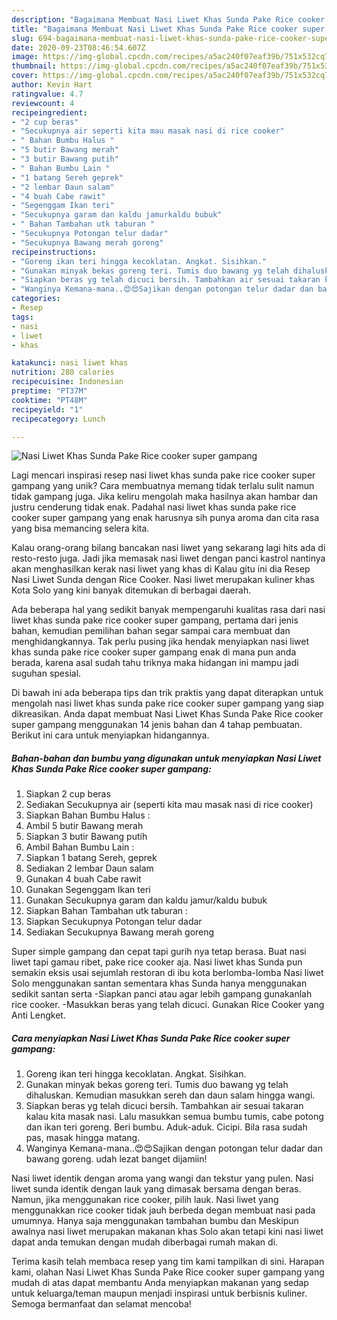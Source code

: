 ```yaml
---
description: "Bagaimana Membuat Nasi Liwet Khas Sunda Pake Rice cooker super gampang, Lezat Sekali"
title: "Bagaimana Membuat Nasi Liwet Khas Sunda Pake Rice cooker super gampang, Lezat Sekali"
slug: 694-bagaimana-membuat-nasi-liwet-khas-sunda-pake-rice-cooker-super-gampang-lezat-sekali
date: 2020-09-23T08:46:54.607Z
image: https://img-global.cpcdn.com/recipes/a5ac240f07eaf39b/751x532cq70/nasi-liwet-khas-sunda-pake-rice-cooker-super-gampang-foto-resep-utama.jpg
thumbnail: https://img-global.cpcdn.com/recipes/a5ac240f07eaf39b/751x532cq70/nasi-liwet-khas-sunda-pake-rice-cooker-super-gampang-foto-resep-utama.jpg
cover: https://img-global.cpcdn.com/recipes/a5ac240f07eaf39b/751x532cq70/nasi-liwet-khas-sunda-pake-rice-cooker-super-gampang-foto-resep-utama.jpg
author: Kevin Hart
ratingvalue: 4.7
reviewcount: 4
recipeingredient:
- "2 cup beras"
- "Secukupnya air seperti kita mau masak nasi di rice cooker"
- " Bahan Bumbu Halus "
- "5 butir Bawang merah"
- "3 butir Bawang putih"
- " Bahan Bumbu Lain "
- "1 batang Sereh geprek"
- "2 lembar Daun salam"
- "4 buah Cabe rawit"
- "Segenggam Ikan teri"
- "Secukupnya garam dan kaldu jamurkaldu bubuk"
- " Bahan Tambahan utk taburan "
- "Secukupnya Potongan telur dadar"
- "Secukupnya Bawang merah goreng"
recipeinstructions:
- "Goreng ikan teri hingga kecoklatan. Angkat. Sisihkan."
- "Gunakan minyak bekas goreng teri. Tumis duo bawang yg telah dihaluskan. Kemudian masukkan sereh dan daun salam hingga wangi."
- "Siapkan beras yg telah dicuci bersih. Tambahkan air sesuai takaran kalau kita masak nasi. Lalu masukkan semua bumbu tumis, cabe potong dan ikan teri goreng. Beri bumbu. Aduk-aduk. Cicipi. Bila rasa sudah pas, masak hingga matang."
- "Wanginya Kemana-mana..😍😍Sajikan dengan potongan telur dadar dan bawang goreng. udah lezat banget dijamiin!"
categories:
- Resep
tags:
- nasi
- liwet
- khas

katakunci: nasi liwet khas 
nutrition: 280 calories
recipecuisine: Indonesian
preptime: "PT37M"
cooktime: "PT48M"
recipeyield: "1"
recipecategory: Lunch

---
```



![Nasi Liwet Khas Sunda Pake Rice cooker super gampang](https://img-global.cpcdn.com/recipes/a5ac240f07eaf39b/751x532cq70/nasi-liwet-khas-sunda-pake-rice-cooker-super-gampang-foto-resep-utama.jpg)

Lagi mencari inspirasi resep nasi liwet khas sunda pake rice cooker super gampang yang unik? Cara membuatnya memang tidak terlalu sulit namun tidak gampang juga. Jika keliru mengolah maka hasilnya akan hambar dan justru cenderung tidak enak. Padahal nasi liwet khas sunda pake rice cooker super gampang yang enak harusnya sih punya aroma dan cita rasa yang bisa memancing selera kita.

Kalau orang-orang bilang bancakan nasi liwet yang sekarang lagi hits ada di resto-resto juga. Jadi jika memasak nasi liwet dengan panci kastrol nantinya akan menghasilkan kerak nasi liwet yang khas di Kalau gitu ini dia Resep Nasi Liwet Sunda dengan Rice Cooker. Nasi liwet merupakan kuliner khas Kota Solo yang kini banyak ditemukan di berbagai daerah.

Ada beberapa hal yang sedikit banyak mempengaruhi kualitas rasa dari nasi liwet khas sunda pake rice cooker super gampang, pertama dari jenis bahan, kemudian pemilihan bahan segar sampai cara membuat dan menghidangkannya. Tak perlu pusing jika hendak menyiapkan nasi liwet khas sunda pake rice cooker super gampang enak di mana pun anda berada, karena asal sudah tahu triknya maka hidangan ini mampu jadi suguhan spesial.


Di bawah ini ada beberapa tips dan trik praktis yang dapat diterapkan untuk mengolah nasi liwet khas sunda pake rice cooker super gampang yang siap dikreasikan. Anda dapat membuat Nasi Liwet Khas Sunda Pake Rice cooker super gampang menggunakan 14 jenis bahan dan 4 tahap pembuatan. Berikut ini cara untuk menyiapkan hidangannya.

<!--inarticleads1-->

##### Bahan-bahan dan bumbu yang digunakan untuk menyiapkan Nasi Liwet Khas Sunda Pake Rice cooker super gampang:

1. Siapkan 2 cup beras
1. Sediakan Secukupnya air (seperti kita mau masak nasi di rice cooker)
1. Siapkan  Bahan Bumbu Halus :
1. Ambil 5 butir Bawang merah
1. Siapkan 3 butir Bawang putih
1. Ambil  Bahan Bumbu Lain :
1. Siapkan 1 batang Sereh, geprek
1. Sediakan 2 lembar Daun salam
1. Gunakan 4 buah Cabe rawit
1. Gunakan Segenggam Ikan teri
1. Gunakan Secukupnya garam dan kaldu jamur/kaldu bubuk
1. Siapkan  Bahan Tambahan utk taburan :
1. Siapkan Secukupnya Potongan telur dadar
1. Sediakan Secukupnya Bawang merah goreng


Super simple gampang dan cepat tapi gurih nya tetap berasa. Buat nasi liwet tapi gamau ribet, pake rice cooker aja. Nasi liwet khas Sunda pun semakin eksis usai sejumlah restoran di ibu kota berlomba-lomba Nasi liwet Solo menggunakan santan sementara khas Sunda hanya menggunakan sedikit santan serta -Siapkan panci atau agar lebih gampang gunakanlah rice cooker. -Masukkan beras yang telah dicuci. Gunakan Rice Cooker yang Anti Lengket. 

<!--inarticleads2-->

##### Cara menyiapkan Nasi Liwet Khas Sunda Pake Rice cooker super gampang:

1. Goreng ikan teri hingga kecoklatan. Angkat. Sisihkan.
1. Gunakan minyak bekas goreng teri. Tumis duo bawang yg telah dihaluskan. Kemudian masukkan sereh dan daun salam hingga wangi.
1. Siapkan beras yg telah dicuci bersih. Tambahkan air sesuai takaran kalau kita masak nasi. Lalu masukkan semua bumbu tumis, cabe potong dan ikan teri goreng. Beri bumbu. Aduk-aduk. Cicipi. Bila rasa sudah pas, masak hingga matang.
1. Wanginya Kemana-mana..😍😍Sajikan dengan potongan telur dadar dan bawang goreng. udah lezat banget dijamiin!


Nasi liwet identik dengan aroma yang wangi dan tekstur yang pulen. Nasi liwet sunda identik dengan lauk yang dimasak bersama dengan beras. Namun, jika menggunakan rice cooker, pilih lauk. Nasi liwet yang menggunakkan rice cooker tidak jauh berbeda degan membuat nasi pada umumnya. Hanya saja menggunakan tambahan bumbu dan Meskipun awalnya nasi liwet merupakan makanan khas Solo akan tetapi kini nasi liwet dapat anda temukan dengan mudah diberbagai rumah makan di. 

Terima kasih telah membaca resep yang tim kami tampilkan di sini. Harapan kami, olahan Nasi Liwet Khas Sunda Pake Rice cooker super gampang yang mudah di atas dapat membantu Anda menyiapkan makanan yang sedap untuk keluarga/teman maupun menjadi inspirasi untuk berbisnis kuliner. Semoga bermanfaat dan selamat mencoba!
